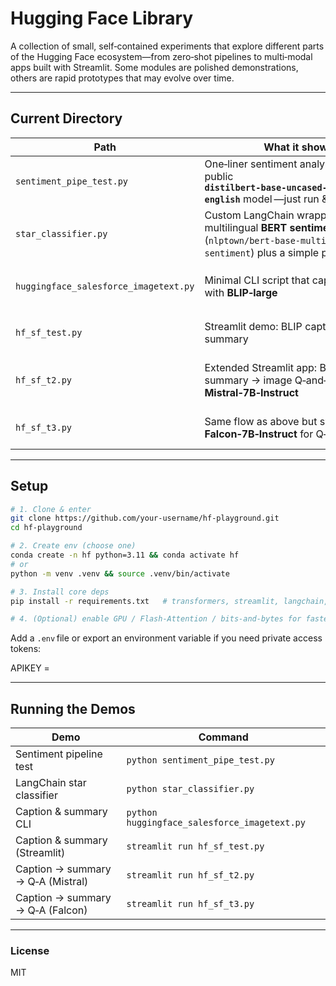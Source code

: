 # Hugging Face Library

A collection of small, self‑contained experiments that explore different parts of the Hugging Face ecosystem—from zero‑shot pipelines to multi‑modal apps built with Streamlit. Some modules are polished demonstrations, others are rapid prototypes that may evolve over time.

---

## Current Directory

| Path | What it shows off | Key libraries |
|------|-------------------|---------------|
| `sentiment_pipe_test.py` | One‑liner sentiment analysis with the public **`distilbert‑base‑uncased‑finetuned‑sst‑2-english`** model —just run & print | `transformers` pipeline API :contentReference[oaicite:0]{index=0} |
| `star_classifier.py` | Custom LangChain wrapper around the multilingual **BERT sentiment** model (`nlptown/bert‑base‑multilingual-uncased-sentiment`) plus a simple prompt template | `langchain`, `huggingface_hub` :contentReference[oaicite:1]{index=1} |
| `huggingface_salesforce_imagetext.py` | Minimal CLI script that captions `sample.jpg` with **BLIP‑large** | `transformers` pipeline, `Pillow` :contentReference[oaicite:2]{index=2} |
| `hf_sf_test.py` | Streamlit demo: BLIP caption → T5 summary | `streamlit`, `transformers` :contentReference[oaicite:3]{index=3} |
| `hf_sf_t2.py` | Extended Streamlit app: BLIP caption → T5 summary → image Q‑and‑A powered by **Mistral‑7B‑Instruct** | `streamlit`, `transformers`, GPU optional :contentReference[oaicite:4]{index=4} |
| `hf_sf_t3.py` | Same flow as above but swaps in **Falcon‑7B‑Instruct** for Q‑and‑A | `streamlit`, `transformers` :contentReference[oaicite:5]{index=5} |

---

## Setup

```bash
# 1. Clone & enter
git clone https://github.com/your‑username/hf‑playground.git
cd hf‑playground

# 2. Create env (choose one)
conda create -n hf python=3.11 && conda activate hf
# or
python -m venv .venv && source .venv/bin/activate

# 3. Install core deps
pip install -r requirements.txt   # transformers, streamlit, langchain, pillow, python‑dotenv, etc.

# 4. (Optional) enable GPU / Flash‑Attention / bits‑and‑bytes for faster inference
```

Add a `.env` file or export an environment variable if you need private access tokens:

APIKEY =

---
## Running the Demos

|Demo|Command|
|---|---|
|Sentiment pipeline test|`python sentiment_pipe_test.py`|
|LangChain star classifier|`python star_classifier.py`|
|Caption & summary CLI|`python huggingface_salesforce_imagetext.py`|
|Caption & summary (Streamlit)|`streamlit run hf_sf_test.py`|
|Caption → summary → Q‑A (Mistral)|`streamlit run hf_sf_t2.py`|
|Caption → summary → Q‑A (Falcon)|`streamlit run hf_sf_t3.py`|

---
### License

MIT